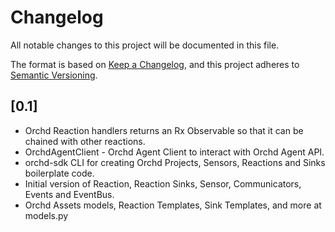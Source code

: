 # Changelog
All notable changes to this project will be documented in this file.

The format is based on [Keep a Changelog](https://keepachangelog.com/en/1.0.0/),
and this project adheres to [Semantic Versioning](https://semver.org/spec/v2.0.0.html).

## [0.1]

- Orchd Reaction handlers returns an Rx Observable so that it can be chained with other reactions.
- OrchdAgentClient - Orchd Agent Client to interact with Orchd Agent API.
- orchd-sdk CLI for creating Orchd Projects, Sensors, Reactions and Sinks boilerplate code.
- Initial version of Reaction, Reaction Sinks, Sensor, Communicators, Events and EventBus.
- Orchd Assets models, Reaction Templates, Sink Templates, and more at models.py
